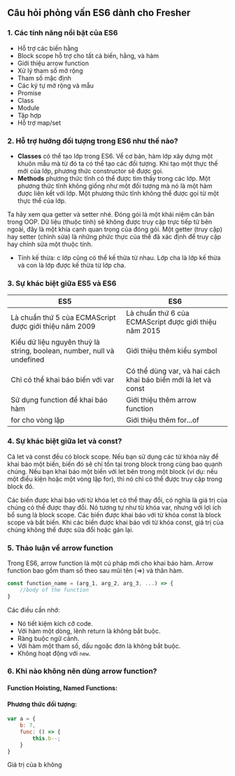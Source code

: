 ## Câu hỏi phỏng vấn ES6 dành cho Fresher

### 1. Các tính năng nổi bật của ES6

* Hỗ trợ các biến hằng
* Block scope hỗ trợ cho tất cả biến, hằng, và hàm
* Giới thiệu arrow function
* Xử lý tham số mở rộng
* Tham số mặc định
* Các ký tự mở rộng và mẫu
* Promise
* Class
* Module
* Tập hợp
* Hỗ trợ map/set

### 2. Hỗ trợ hướng đối tượng trong ES6 như thế nào?
- **Classes** có thể tạo lớp trong ES6. Về cơ bản, hàm lớp xây dựng một khuôn mẫu mà từ đó ta có thể tạo các đối tượng. Khi tạo một thực thế mới của lớp, phương thức constructor sẽ được gọi.
- **Methods** phương thức tĩnh có thể được tìm thấy trong các lớp. Một phương thức tĩnh không giống như một đối tượng mà nó là một hàm được liên kết với lớp. Một phương thức tĩnh không thể được gọi từ một thực thể của lớp.

Ta hãy xem qua getter và setter nhé.
Đóng gói là một khái niệm căn bản trong OOP. Dữ liệu (thuộc tính) sẽ không được truy cập trực tiếp từ bên ngoài, đây là một khía cạnh quan trọng của đóng gói. Một getter (truy cập) hay setter (chỉnh sửa) là những phức thực của thể đã xác định để truy cập hay chỉnh sửa một thuộc tính.

* Tính kế thừa: c lớp cũng có thể kế thừa từ nhau. Lớp cha là lớp kế thừa và con là lớp được kế thừa từ lớp cha.

### 3. Sự khác biệt giữa ES5 và ES6

| ES5 | ES6 |
|-----|-----|
| Là chuẩn thứ 5 của ECMAScript được giới thiệu năm 2009 | Là chuẩn thứ 6 của ECMAScript được giới thiệu năm 2015 |
| Kiểu dữ liệu nguyên thuỷ là string, boolean, number, null và undefined | Giới thiệu thêm kiểu symbol |
| Chỉ có thể khai báo biến với var | Có thể dùng var, và hai cách khai báo biến mới là let và const |
| Sử dụng function để khai báo hàm | Giới thiệu thêm arrow function |
| for cho vòng lặp | Giới thiệu thêm for...of |

### 4. Sự khác biệt giữa let và const? 

Cả let và const đều có block scope. Nếu bạn sử dụng các từ khóa này để khai báo một biến, biến đó sẽ chỉ tồn tại trong block trong cùng bao quanh chúng. Nếu bạn khai báo một biến với let bên trong một block (ví dụ: nếu một điều kiện hoặc một vòng lặp for), thì nó chỉ có thể được truy cập trong block đó.

Các biến được khai báo với từ khóa let có thể thay đổi, có nghĩa là giá trị của chúng có thể được thay đổi. Nó tương tự như từ khóa var, nhưng với lợi ích bổ sung là block scope. Các biến được khai báo với từ khóa const là block scope và bất biến. Khi các biến được khai báo với từ khóa const, giá trị của chúng không thể được sửa đổi hoặc gán lại.

### 5. Thảo luận về arrow function

Trong ES6, arrow function là một cú pháp mới cho khai báo hàm. Arrow function bao gồm tham số theo sau mũi tên (=>) và thân hàm.

```js
const function_name = (arg_1, arg_2, arg_3, ...) => {  
    //body of the function  
}
```

Các điều cần nhớ:
- Nó tiết kiệm kích cỡ code.
- Với hàm một dòng, lênh return là không bắt buộc.
- Ràng buộc ngữ cảnh.
- Với hàm một tham số, dấu ngoặc đơn là không bắt buộc.
- Không hoạt động với `new`.

### 6. Khi nào không nên dùng arrow function?

#### Function Hoisting, Named Functions:

#### Phương thức đối tượng:

```js
var a = {
    b: 7,
    func: () => {
        this.b--;
    }
}
```

Giá trị của b không 